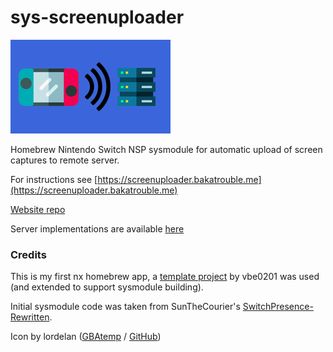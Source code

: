 # sys-screenuploader

![icon](icon.png)

Homebrew Nintendo Switch NSP sysmodule for automatic upload of screen captures to remote server.

For instructions see [https://screenuploader.bakatrouble.me](https://screenuploader.bakatrouble.me)

[Website repo](https://github.com/bakatrouble/sys-screenuploader-web)

Server implementations are available [here](server_implementations)


### Credits

This is my first nx homebrew app, a [template project](https://github.com/vbe0201/libnx-template/) by vbe0201 was used (and extended to support sysmodule building).

Initial sysmodule code was taken from SunTheCourier's  [SwitchPresence-Rewritten](https://github.com/SunTheCourier/SwitchPresence-Rewritten).

Icon by lordelan ([GBAtemp](https://gbatemp.net/members/lordelan.359178/) / [GitHub](https://github.com/lordelan))